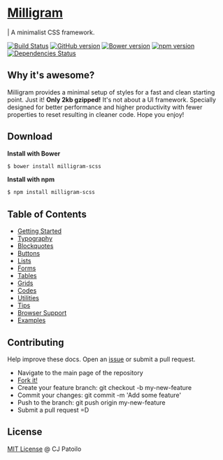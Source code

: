 # [Milligram](http://milligram.github.io)

| A minimalist CSS framework.

[![Build Status](https://travis-ci.org/milligram/milligram.svg?branch=master)](https://travis-ci.org/milligram/milligram)
[![GitHub version](https://badge.fury.io/gh/milligram%2Fmilligram.svg)](https://badge.fury.io/gh/milligram%2Fmilligram)
[![Bower version](https://badge.fury.io/bo/milligram.svg)](https://badge.fury.io/bo/milligram)
[![npm version](https://badge.fury.io/js/milligram.svg)](http://badge.fury.io/js/milligram)
[![Dependencies Status](https://david-dm.org/milligram/milligram.svg)](https://travis-ci.org/milligram/milligram)


## Why it's awesome?

Milligram provides a minimal setup of styles for a fast and clean starting point. Just it! **Only 2kb gzipped!** It's not about a UI framework. Specially designed for better performance and higher productivity with fewer properties to reset resulting in cleaner code. Hope you enjoy!


## Download

**Install with Bower**

```sh
$ bower install milligram-scss
```

**Install with npm**

```sh
$ npm install milligram-scss
```


## Table of Contents

- [Getting Started](http://milligram.github.io/#getting-started)
- [Typography](http://milligram.github.io/#typography)
- [Blockquotes](http://milligram.github.io/#blockquotes)
- [Buttons](http://milligram.github.io/#buttons)
- [Lists](http://milligram.github.io/#lists)
- [Forms](http://milligram.github.io/#forms)
- [Tables](http://milligram.github.io/#tables)
- [Grids](http://milligram.github.io/#grids)
- [Codes](http://milligram.github.io/#codes)
- [Utilities](http://milligram.github.io/#utilities)
- [Tips](http://milligram.github.io/#tips)
- [Browser Support](http://milligram.github.io/#browser-support)
- [Examples](http://milligram.github.io/#examples)


## Contributing

Help improve these docs. Open an [issue](https://github.com/milligram/milligram/issues/new) or submit a pull request.

- Navigate to the main page of the repository
- [Fork it!](https://github.com/milligram/milligram#fork-destination-box)
- Create your feature branch: git checkout -b my-new-feature
- Commit your changes: git commit -m 'Add some feature'
- Push to the branch: git push origin my-new-feature
- Submit a pull request =D


## License

[MIT License](http://cjpatoilo.mit-license.org/) @ CJ Patoilo
